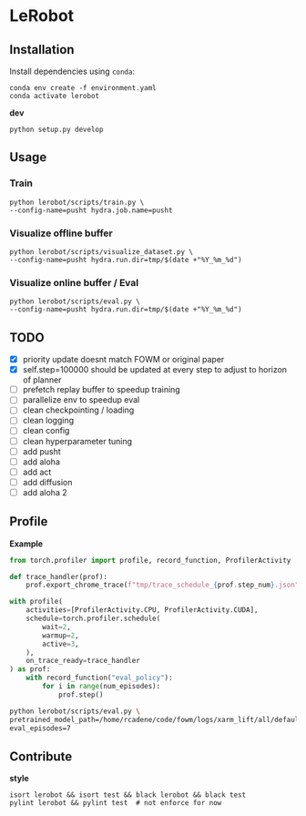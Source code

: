 # LeRobot

## Installation

Install dependencies using `conda`:

```
conda env create -f environment.yaml
conda activate lerobot
```

**dev**

```
python setup.py develop
```

## Usage


### Train

```
python lerobot/scripts/train.py \
--config-name=pusht hydra.job.name=pusht
```

### Visualize offline buffer

```
python lerobot/scripts/visualize_dataset.py \
--config-name=pusht hydra.run.dir=tmp/$(date +"%Y_%m_%d")
```

### Visualize online buffer / Eval

```
python lerobot/scripts/eval.py \
--config-name=pusht hydra.run.dir=tmp/$(date +"%Y_%m_%d")
```


## TODO

- [x] priority update doesnt match FOWM or original paper
- [x] self.step=100000 should be updated at every step to adjust to horizon of planner
- [ ] prefetch replay buffer to speedup training
- [ ] parallelize env to speedup eval
- [ ] clean checkpointing / loading
- [ ] clean logging
- [ ] clean config
- [ ] clean hyperparameter tuning
- [ ] add pusht
- [ ] add aloha
- [ ] add act
- [ ] add diffusion
- [ ] add aloha 2

## Profile

**Example**
```python
from torch.profiler import profile, record_function, ProfilerActivity

def trace_handler(prof):
    prof.export_chrome_trace(f"tmp/trace_schedule_{prof.step_num}.json")

with profile(
    activities=[ProfilerActivity.CPU, ProfilerActivity.CUDA],
    schedule=torch.profiler.schedule(
        wait=2,
        warmup=2,
        active=3,
    ),
    on_trace_ready=trace_handler
) as prof:
    with record_function("eval_policy"):
        for i in range(num_episodes):
            prof.step()
```

```bash
python lerobot/scripts/eval.py \
pretrained_model_path=/home/rcadene/code/fowm/logs/xarm_lift/all/default/2/models/final.pt \
eval_episodes=7
```

## Contribute

**style**
```
isort lerobot && isort test && black lerobot && black test
pylint lerobot && pylint test  # not enforce for now
```
